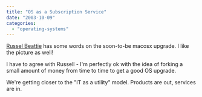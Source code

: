 ```yaml
---
title: "OS as a Subscription Service"
date: "2003-10-09"
categories: 
  - "operating-systems"
---
```


[Russel Beattie](http://www.russellbeattie.com/notebook/1004713.html) has some words on the soon-to-be macosx upgrade. I like the picture as well!

I have to agree with Russell - I'm perfectly ok with the idea of forking a small amount of money from time to time to get a good OS upgrade.

We're getting closer to the "IT as a utility" model. Products are out, services are in.
